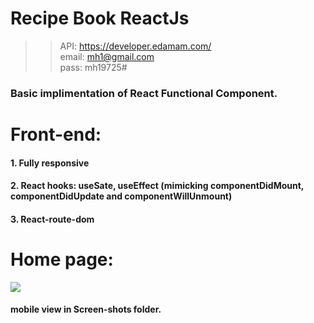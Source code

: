# Recipe Book ReactJs
>> API: https://developer.edamam.com/ <br> email: mh1@gmail.com <br> pass: mh19725# <br>
### Basic implimentation of React Functional Component.
# Front-end:
#### 1. Fully responsive
#### 2. React hooks: useSate, useEffect (mimicking componentDidMount, componentDidUpdate and componentWillUnmount)
#### 3. React-route-dom
# Home page: 
![](GIF/home.gif)
#### mobile view in Screen-shots folder.

